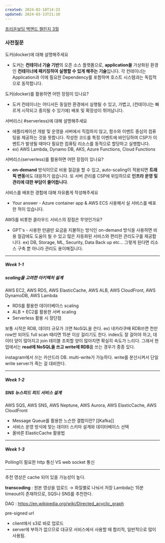 ```yaml
---
created: 2024-02-18T14:23
updated: 2024-03-13T21:10
---
```

[프리온보딩 백엔드 챌린지 3월](https://www.wanted.co.kr/events/pre_challenge_be_17)

### 사전질문
도커(docker)에 대해 설명해주세요
- 도커는 **컨테이너 기술 기반**의 오픈 소스 플랫폼으로, **application을** 가상화된 환경인 **컨테이너에 패키징하여 실행할 수 있게 해주는 기술**입니다. 각 컨테이너는 Application과 이에 필요한 Dependency를 포함하며 호스트 시스템과는 독립적으로 동작합니다.

도커(docker)를 활용하면 어떤 장점이 있나요?
- 도커 컨테이너는 어디서든 동일한 환경에서 실행될 수 있고, 가볍고, (컨테이너는 빠르게 시작되고 중지될 수 있기에) 배포 및 확장성이 뛰어납니다.

서버리스( #serverless)에 대해 설명해주세요
- 애플리케이션 개발 및 운영을 서버에서 직접하지 않고, 함수와 이벤트 중심의 컴퓨팅을 제공하는 것을 뜻합니다. 작성한 코드를 특정 이벤트에 바인딩하여 CSP가 이벤트가 발생될 때마다 필요한 컴퓨팅 리소스를 동적으로 할당하고 실행합니다.
- ex) AWS Lambda, Dynamo DB, AKS, Azure Functions, Cloud Functions

서버리스(serverless)를 활용하면 어떤 장점이 있나요?
- **on-demand** 방식이므로 비용 절감을 할 수 있고, auto-scaling이 적용되면 **트래픽 변동**에도 대응하기 쉽습니다. 또 서버 관리를 CSP에 위임하므로 **인프라 운영 및 관리에 대한 부담이 줄어듭니다**.

서비스를 배포한 경험에 대해 자유롭게 작성해주세요
- Your answer - Azure container app & AWS ECS 사용해서 실 서비스를 배포한 적이 있습니다.

AWS를 비롯한 클라우드 서비스의 장점은 무엇인가요?
- GPT's - 사용한 만큼만 요금을 지불하는 방식인 on-demand 방식을 사용하면 비용 절감에도 도움이 될 수 있고 많은 자동화된 서비스와 편리한 관리도구를 제공합니다. ex) DB, Storage, ML, Security, Data Back up etc... 그렇게 된다면 리소스 구축 뿐 아니라 관리도 용이해집니다. 

---
##### Week 1-1 
##### scaling을 고려한 아키텍처 설계

AWS EC2, AWS RDS, AWS ElasticCache, AWS ALB, AWS CloudFront, AWS DynamoDB, AWS Lambda  
- RDS를 활용한 데이터베이스 scaling  
- ALB + EC2를 활용한 서버 scaling  
- Serverless 활용 시 장단점

보통 시작은 RDB, 데이터 규모가 크면 NoSQL을 쓴다. ex) 네카라쿠배
RDB쓰면 천만 row만 되어도 full scan 때리면 15분 이상 걸리기도 한다.
index도 잘 걸어야 하고, 데이터 양이 많아지고 join 테이블 조회할 양이 많아지면 확실히 속도가 느리다.
그래서 현업에서는 **read에 NoSQL을 쓰고 write에 RDB**를 쓰는 경우가 종종 있다.

instagram에서 쓰는 카산드라 DB. multi-write가 가능하다. write를 분산시켜서 단일 write server가 죽는 걸 대비한다.
 

---
##### Week 1-2
##### SNS 뉴스피드 피드 서비스 설계

AWS SQS, AWS SNS, AWS Neptune, AWS Aurora, AWS ElasticCache, AWS CloudFront  
- Message Queue를 활용한 느슨한 결합이란? [[Kafka]]
- 서비스 운영 방식에 맞는 데이터 스키마 설계와 데이터베이스 선택  
- 올바른 ElasticCache 활용법

----
##### Week 1-3

Polling이 필요한 http 통신 VS web socket 통신

---

추천 영상은 cache 되어 있을 가능성이 높다.

**transcoding** : 원본 영상을 업로드 &rarr; 화질별로 나눠서 저장
Lambda는 15분 timeout이 존재하므로, SQS나 SNS를 추천한다.

DAG : https://en.wikipedia.org/wiki/Directed_acyclic_graph

pre-signed url
- client에서 s3로 바로 업로드
- server에 부하가 없으므로 대규모 서비스에서 사용할 때 합리적, 일반적으로 많이 사용됨.